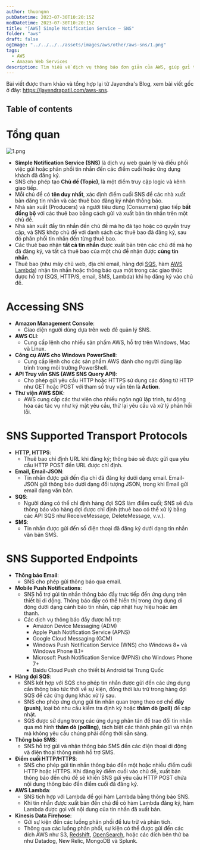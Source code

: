 ```yaml
---
author: thuongnn
pubDatetime: 2023-07-30T10:20:15Z
modDatetime: 2023-07-30T10:20:15Z
title: "[AWS] Simple Notification Service – SNS"
folder: "aws"
draft: false
ogImage: "../../../../assets/images/aws/other/aws-sns/1.png"
tags:
  - AWS
  - Amazon Web Services
description: Tìm hiểu về dịch vụ thông báo đơn giản của AWS, giúp gửi thông báo đến nhiều người dùng và dịch vụ.
---
```


Bài viết được tham khảo và tổng hợp lại từ Jayendra's Blog, xem bài viết gốc ở đây: https://jayendrapatil.com/aws-sns.

## Table of contents

# **Tổng quan**

![1.png](@/assets/images/aws/other/aws-sns/1.png)

- **Simple Notification Service (SNS)** là dịch vụ web quản lý và điều phối việc gửi hoặc phân phối tin nhắn đến các điểm cuối hoặc ứng dụng khách đã đăng ký.
- SNS cho phép tạo **Chủ đề (Topic)**, là một điểm truy cập logic và kênh giao tiếp.
- Mỗi chủ đề có **tên duy nhất**, xác định điểm cuối SNS để các nhà xuất bản đăng tin nhắn và các thuê bao đăng ký nhận thông báo.
- Nhà sản xuất (Producers) và người tiêu dùng (Consumers) giao tiếp **bất đồng bộ** với các thuê bao bằng cách gửi và xuất bản tin nhắn trên một chủ đề.
- Nhà sản xuất đẩy tin nhắn đến chủ đề mà họ đã tạo hoặc có quyền truy cập, và SNS khớp chủ đề với danh sách các thuê bao đã đăng ký, sau đó phân phối tin nhắn đến từng thuê bao.
- Các thuê bao nhận **tất cả tin nhắn** được xuất bản trên các chủ đề mà họ đã đăng ký, và tất cả thuê bao của một chủ đề nhận được **cùng tin nhắn**.
- Thuê bao (như máy chủ web, địa chỉ email, hàng đợi [SQS](https://jayendrapatil.com/aws-sqs-simple-queue-service/), hàm [AWS Lambda](https://jayendrapatil.com/aws-lambda/)) nhận tin nhắn hoặc thông báo qua một trong các giao thức được hỗ trợ (SQS, HTTP/S, email, SMS, Lambda) khi họ đăng ký vào chủ đề.

# **Accessing SNS**

- **Amazon Management Console**:
  - Giao diện người dùng dựa trên web để quản lý SNS.
- **AWS CLI**:
  - Cung cấp lệnh cho nhiều sản phẩm AWS, hỗ trợ trên Windows, Mac và Linux.
- **Công cụ AWS cho Windows PowerShell**:
  - Cung cấp lệnh cho các sản phẩm AWS dành cho người dùng lập trình trong môi trường PowerShell.
- **API Truy vấn SNS (AWS SNS Query API)**:
  - Cho phép gửi yêu cầu HTTP hoặc HTTPS sử dụng các động từ HTTP như GET hoặc POST với tham số truy vấn tên là **Action**.
- **Thư viện AWS SDK**:
  - AWS cung cấp các thư viện cho nhiều ngôn ngữ lập trình, tự động hóa các tác vụ như ký mật yêu cầu, thử lại yêu cầu và xử lý phản hồi lỗi.

# **SNS Supported Transport Protocols**

- **HTTP, HTTPS**:
  - Thuê bao chỉ định URL khi đăng ký; thông báo sẽ được gửi qua yêu cầu HTTP POST đến URL được chỉ định.
- **Email, Email-JSON**:
  - Tin nhắn được gửi đến địa chỉ đã đăng ký dưới dạng email. Email-JSON gửi thông báo dưới dạng đối tượng JSON, trong khi Email gửi email dạng văn bản.
- **SQS**:
  - Người dùng có thể chỉ định hàng đợi SQS làm điểm cuối; SNS sẽ đưa thông báo vào hàng đợi được chỉ định (thuê bao có thể xử lý bằng các API SQS như ReceiveMessage, DeleteMessage, v.v.).
- **SMS**:
  - Tin nhắn được gửi đến số điện thoại đã đăng ký dưới dạng tin nhắn văn bản SMS.

# **SNS Supported Endpoints**

- **Thông báo Email**:
  - SNS cho phép gửi thông báo qua email.
- **Mobile Push Notifications**:
  - SNS hỗ trợ gửi tin nhắn thông báo đẩy trực tiếp đến ứng dụng trên thiết bị di động. Thông báo đẩy có thể hiển thị trong ứng dụng di động dưới dạng cảnh báo tin nhắn, cập nhật huy hiệu hoặc âm thanh.
  - Các dịch vụ thông báo đẩy được hỗ trợ:
    - Amazon Device Messaging (ADM)
    - Apple Push Notification Service (APNS)
    - Google Cloud Messaging (GCM)
    - Windows Push Notification Service (WNS) cho Windows 8+ và Windows Phone 8.1+
    - Microsoft Push Notification Service (MPNS) cho Windows Phone 7+
    - Baidu Cloud Push cho thiết bị Android tại Trung Quốc
- **Hàng đợi SQS**:
  - SNS kết hợp với SQS cho phép tin nhắn được gửi đến các ứng dụng cần thông báo tức thời về sự kiện, đồng thời lưu trữ trong hàng đợi SQS để các ứng dụng khác xử lý sau.
  - SNS cho phép ứng dụng gửi tin nhắn quan trọng theo cơ chế **đẩy (push)**, loại bỏ nhu cầu kiểm tra định kỳ hoặc **thăm dò (poll)** để cập nhật.
  - SQS được sử dụng trong các ứng dụng phân tán để trao đổi tin nhắn qua mô hình **thăm dò (polling)**, tách biệt các thành phần gửi và nhận mà không yêu cầu chúng phải đồng thời sẵn sàng.
- **Thông báo SMS**:
  - SNS hỗ trợ gửi và nhận thông báo SMS đến các điện thoại di động và điện thoại thông minh hỗ trợ SMS.
- **Điểm cuối HTTP/HTTPS**:
  - SNS cho phép gửi tin nhắn thông báo đến một hoặc nhiều điểm cuối HTTP hoặc HTTPS. Khi đăng ký điểm cuối vào chủ đề, xuất bản thông báo đến chủ đề sẽ khiến SNS gửi yêu cầu HTTP POST chứa nội dung thông báo đến điểm cuối đã đăng ký.
- **AWS Lambda**:
  - SNS tích hợp với Lambda để gọi hàm Lambda bằng thông báo SNS.
  - Khi tin nhắn được xuất bản đến chủ đề có hàm Lambda đăng ký, hàm Lambda được gọi với nội dung của tin nhắn đã xuất bản.
- **Kinesis Data Firehose**:
  - Gửi sự kiện đến các luồng phân phối để lưu trữ và phân tích.
  - Thông qua các luồng phân phối, sự kiện có thể được gửi đến các đích AWS như S3, [Redshift](https://jayendrapatil.com/aws-redshift/), [OpenSearch](https://jayendrapatil.com/amazon-opensearch/), hoặc các đích bên thứ ba như Datadog, New Relic, MongoDB và Splunk.
